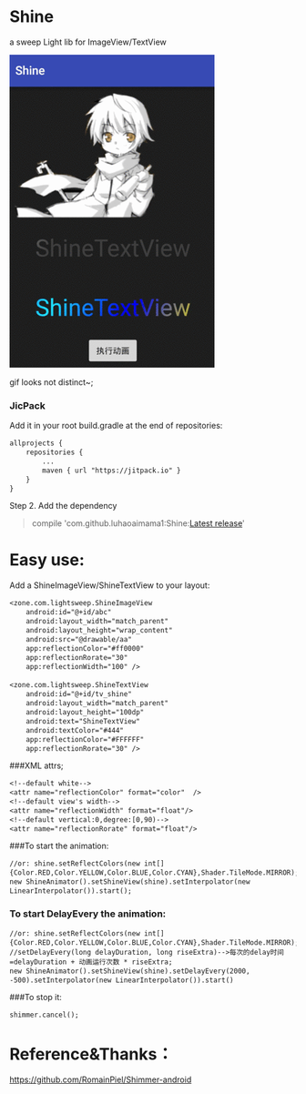 # Shine

a sweep Light lib for ImageView/TextView

![](./demo/ShineFinal.gif)

gif looks not distinct~;

### JicPack
Add it in your root build.gradle at the end of repositories:

	allprojects {
		repositories {
			...
			maven { url "https://jitpack.io" }
		}
	}
Step 2. Add the dependency
> compile 'com.github.luhaoaimama1:Shine:[Latest release](https://github.com/luhaoaimama1/Shine/releases)'
    
# Easy use:

Add a ShineImageView/ShineTextView to your layout:

    <zone.com.lightsweep.ShineImageView
        android:id="@+id/abc"
        android:layout_width="match_parent"
        android:layout_height="wrap_content"
        android:src="@drawable/aa"
        app:reflectionColor="#ff0000"
        app:reflectionRorate="30"
        app:reflectionWidth="100" />

    <zone.com.lightsweep.ShineTextView
        android:id="@+id/tv_shine"
        android:layout_width="match_parent"
        android:layout_height="100dp"
        android:text="ShineTextView"
        android:textColor="#444"
        app:reflectionColor="#FFFFFF"
        app:reflectionRorate="30" />
 
###XML attrs;  
  
    <!--default white-->
    <attr name="reflectionColor" format="color"  />
    <!--default view's width-->
    <attr name="reflectionWidth" format="float"/>
    <!--default vertical:0,degree:[0,90)-->
    <attr name="reflectionRorate" format="float"/>
            
###To start the animation:

    //or: shine.setReflectColors(new int[]{Color.RED,Color.YELLOW,Color.BLUE,Color.CYAN},Shader.TileMode.MIRROR);
    new ShineAnimator().setShineView(shine).setInterpolator(new LinearInterpolator()).start();
   
### To start DelayEvery the animation:

    //or: shine.setReflectColors(new int[]{Color.RED,Color.YELLOW,Color.BLUE,Color.CYAN},Shader.TileMode.MIRROR);
    //setDelayEvery(long delayDuration, long riseExtra)-->每次的delay时间=delayDuration + 动画运行次数 * riseExtra;
    new ShineAnimator().setShineView(shine).setDelayEvery(2000, -500).setInterpolator(new LinearInterpolator()).start()
   
###To stop it:

    shimmer.cancel();

# Reference&Thanks：

https://github.com/RomainPiel/Shimmer-android